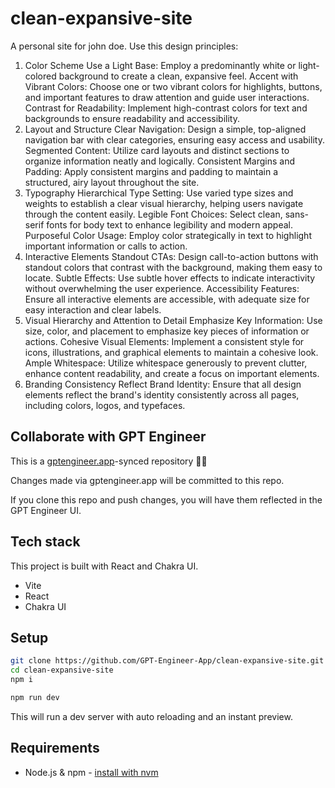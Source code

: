 # clean-expansive-site

A personal site for john doe. Use this design principles: 
1. Color Scheme
Use a Light Base: Employ a predominantly white or light-colored background to create a clean, expansive feel.
Accent with Vibrant Colors: Choose one or two vibrant colors for highlights, buttons, and important features to draw attention and guide user interactions.
Contrast for Readability: Implement high-contrast colors for text and backgrounds to ensure readability and accessibility.
2. Layout and Structure
Clear Navigation: Design a simple, top-aligned navigation bar with clear categories, ensuring easy access and usability.
Segmented Content: Utilize card layouts and distinct sections to organize information neatly and logically.
Consistent Margins and Padding: Apply consistent margins and padding to maintain a structured, airy layout throughout the site.
3. Typography
Hierarchical Type Setting: Use varied type sizes and weights to establish a clear visual hierarchy, helping users navigate through the content easily.
Legible Font Choices: Select clean, sans-serif fonts for body text to enhance legibility and modern appeal.
Purposeful Color Usage: Employ color strategically in text to highlight important information or calls to action.
4. Interactive Elements
Standout CTAs: Design call-to-action buttons with standout colors that contrast with the background, making them easy to locate.
Subtle Effects: Use subtle hover effects to indicate interactivity without overwhelming the user experience.
Accessibility Features: Ensure all interactive elements are accessible, with adequate size for easy interaction and clear labels.
5. Visual Hierarchy and Attention to Detail
Emphasize Key Information: Use size, color, and placement to emphasize key pieces of information or actions.
Cohesive Visual Elements: Implement a consistent style for icons, illustrations, and graphical elements to maintain a cohesive look.
Ample Whitespace: Utilize whitespace generously to prevent clutter, enhance content readability, and create a focus on important elements.
6. Branding Consistency
Reflect Brand Identity: Ensure that all design elements reflect the brand's identity consistently across all pages, including colors, logos, and typefaces.


## Collaborate with GPT Engineer

This is a [gptengineer.app](https://gptengineer.app)-synced repository 🌟🤖

Changes made via gptengineer.app will be committed to this repo.

If you clone this repo and push changes, you will have them reflected in the GPT Engineer UI.

## Tech stack

This project is built with React and Chakra UI.

- Vite
- React
- Chakra UI

## Setup

```sh
git clone https://github.com/GPT-Engineer-App/clean-expansive-site.git
cd clean-expansive-site
npm i
```

```sh
npm run dev
```

This will run a dev server with auto reloading and an instant preview.

## Requirements

- Node.js & npm - [install with nvm](https://github.com/nvm-sh/nvm#installing-and-updating)
